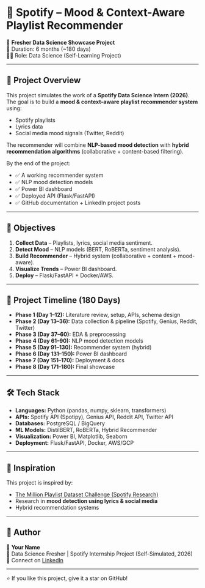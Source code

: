 # 🎵 Spotify – Mood & Context-Aware Playlist Recommender

🚀 **Fresher Data Science Showcase Project**  
📅 Duration: 6 months (~180 days)  
👩‍💻 Role: Data Science (Self-Learning Project)  

---

## 📌 Project Overview
This project simulates the work of a **Spotify Data Science Intern (2026)**.  
The goal is to build a **mood & context-aware playlist recommender system** using:
- Spotify playlists
- Lyrics data
- Social media mood signals (Twitter, Reddit)

The recommender will combine **NLP-based mood detection** with **hybrid recommendation algorithms** (collaborative + content-based filtering).  

By the end of the project:
- ✅ A working recommender system  
- ✅ NLP mood detection models  
- ✅ Power BI dashboard  
- ✅ Deployed API (Flask/FastAPI)  
- ✅ GitHub documentation + LinkedIn project posts  

---

## 🎯 Objectives
1. **Collect Data** – Playlists, lyrics, social media sentiment.  
2. **Detect Mood** – NLP models (BERT, RoBERTa, sentiment analysis).  
3. **Build Recommender** – Hybrid system (collaborative + content + mood-aware).  
4. **Visualize Trends** – Power BI dashboard.  
5. **Deploy** – Flask/FastAPI + Docker/AWS.  

---

## 📂 Project Timeline (180 Days)
- **Phase 1 (Day 1–12):** Literature review, setup, APIs, schema design  
- **Phase 2 (Day 13–36):** Data collection & pipeline (Spotify, Genius, Reddit, Twitter)  
- **Phase 3 (Day 37–60):** EDA & preprocessing  
- **Phase 4 (Day 61–90):** NLP mood detection models  
- **Phase 5 (Day 91–130):** Recommender system (hybrid)  
- **Phase 6 (Day 131–150):** Power BI dashboard  
- **Phase 7 (Day 151–170):** Deployment & docs  
- **Phase 8 (Day 171–180):** Final showcase  

---

## 🛠️ Tech Stack
- **Languages:** Python (pandas, numpy, sklearn, transformers)  
- **APIs:** Spotify API (Spotipy), Genius API, Reddit API, Twitter API  
- **Databases:** PostgreSQL / BigQuery  
- **ML Models:** DistilBERT, RoBERTa, Hybrid Recommender  
- **Visualization:** Power BI, Matplotlib, Seaborn  
- **Deployment:** Flask/FastAPI, Docker, AWS/GCP  

---

## 📖 Inspiration
This project is inspired by:
- [The Million Playlist Dataset Challenge (Spotify Research)](https://www.aicrowd.com/challenges/spotify-million-playlist-dataset-challenge)  
- Research in **mood detection using lyrics & social media**  
- Hybrid recommendation systems  

---

## 📌 Author
👤 **Your Name**  
📍 Data Science Fresher | Spotify Internship Project (Self-Simulated, 2026)  
🔗 Connect on [LinkedIn](https://www.linkedin.com/in/jainamshah41)  

---

⭐ If you like this project, give it a star on GitHub!
